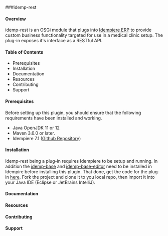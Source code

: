 ###idemp-rest

#### Overview

idemp-rest is an OSGi module that plugs into [Idempiere ERP](https://www.idempiere.org/) to provide custom business functionality targeted for use 
in a medical clinic setup. The plug-in exposes it's interface as a RESTful API.

#### Table of Contents
* Prerequisites
* Installation
* Documentation
* Resources
* Contributing
* Support

#### Prerequisites
Before setting up this plugin, you should ensure that the following requirements have been installed and working.
* Java OpenJDK 11 or 12 
* Maven 3.6.0 or later.
* Idempiere 7.1 ([Github Repository](https://github.com/idempiere/idempiere))

#### Installation
Idemp-rest being a plug-in requires Idempiere to be setup and running. In addition the [idemp-base]() and [idemp-base-editor]() need to be installed 
in Idempire before installing this plugin.
 That done, get the code for the plug-in [here](https://code.openhmisafrica.org/bhgo/idemp-rest).
Fork the project and clone it to you local repo, then import it into your Java IDE (Eclipse or JetBrains IntelliJ). 

#### Documentation
#### Resources
#### Contributing
#### Support


